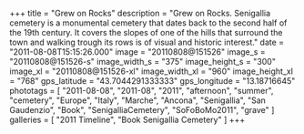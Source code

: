 +++
title = "Grew on Rocks"
description = "Grew on Rocks. Senigallia cemetery is a monumental cemetery that dates back to the second half of the 19th century. It covers the slopes of one of the hills that surround the town and walking trough its rows is of visual and historic interest."
date = "2011-08-08T15:15:26.000"
image = "20110808@151526"
image_s = "20110808@151526-s"
image_width_s = "375"
image_height_s = "300"
image_xl = "20110808@151526-xl"
image_width_xl = "960"
image_height_xl = "768"
gps_latitude = "43.7044291333333"
gps_longitude = "13.18716645"
phototags = [ "2011-08-08", "2011-08", "2011", "afternoon", "summer", "cemetery", "Europe", "Italy", "Marche", "Ancona", "Senigallia", "San Gaudenzio", "Book", "SenigalliaCemetery", "SoFoBoMo2011", "grave" ]
galleries = [ "2011 Timeline", "Book Senigallia Cemetery" ]
+++
